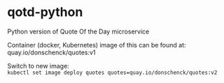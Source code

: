 # qotd-python

Python version of Quote Of the Day microservice  

Container (docker, Kubernetes) image of this can be found at: quay.io/donschenck/quotes:v1

Switch to new image:  
`kubectl set image deploy quotes quotes=quay.io/donschenck/quotes:v2`  
